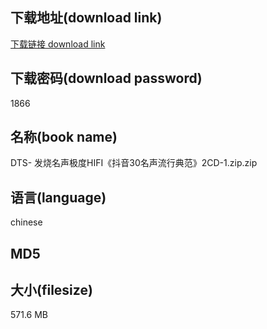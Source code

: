 ## 下载地址(download link)
[下载链接 download link](https://voluble-croquembouche-d321dc.netlify.app/?s=DTS-+%E5%8F%91%E7%83%A7%E5%90%8D%E5%A3%B0%E6%9E%81%E5%BA%A6HIFI%E3%80%8A%E6%8A%96%E9%9F%B330%E5%90%8D%E5%A3%B0%E6%B5%81%E8%A1%8C%E5%85%B8%E8%8C%83%E3%80%8B2CD-1.zip)

## 下载密码(download password)
1866

## 名称(book name)
DTS- 发烧名声极度HIFI《抖音30名声流行典范》2CD-1.zip.zip

## 语言(language)
chinese

## MD5


## 大小(filesize)
571.6 MB
